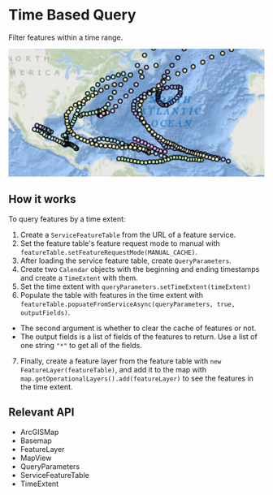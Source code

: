 # Time Based Query

Filter features within a time range.

![](TimeBasedQuery.png)

## How it works

To query features by a time extent:


  1. Create a `ServiceFeatureTable` from the URL of a feature service.
  2. Set the feature table's feature request mode to manual with `featureTable.setFeatureRequestMode(MANUAL_CACHE)`.
  3. After loading the service feature table, create `QueryParameters`.
  4. Create two `Calendar` objects with the beginning and ending timestamps and create a 
  `TimeExtent` with them.
  5. Set the time extent with `queryParameters.setTimeExtent(timeExtent)`
  6. Populate the table with features in the time extent with `featureTable.popuateFromServiceAsync(queryParameters, true, outputFields)`.
  
 *   The second argument is whether to clear the cache of features or not.
 *   The output fields is a list of fields of the features to return. Use a list of one string 
    `"*"` to get all of the fields.
  7. Finally, create a feature layer from the feature table with `new FeatureLayer(featureTable)`, 
  and add it to the map with `map.getOperationalLayers().add(featureLayer)` to see the features in the 
  time extent.


## Relevant API


*   ArcGISMap
*   Basemap
*   FeatureLayer
*   MapView
*   QueryParameters
*   ServiceFeatureTable
*   TimeExtent

